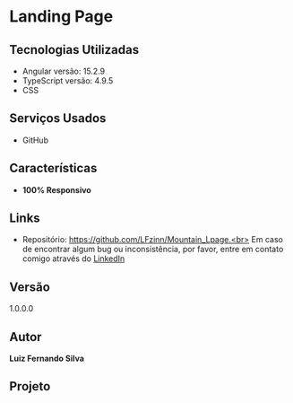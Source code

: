 # Landing Page

## Tecnologias Utilizadas

- Angular versão: 15.2.9
- TypeScript versão: 4.9.5
- CSS

## Serviços Usados

- GitHub

## Características

- **100% Responsivo**

## Links

- Repositório: https://github.com/LFzinn/Mountain_Lpage.<br>
  Em caso de encontrar algum bug ou inconsistência, por favor, entre em contato comigo através do [LinkedIn](https://www.linkedin.com/in/lfsilvaferreira/)

## Versão

1.0.0.0

## Autor

**Luiz Fernando Silva**

## Projeto
